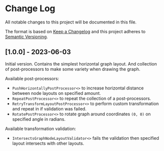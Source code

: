 # Change Log
All notable changes to this project will be documented in this file.
 
The format is based on [Keep a Changelog](http://keepachangelog.com/) and this project adheres to [Semantic Versioning](http://semver.org/).

## \[1.0.0\] - 2023-06-03
  
Initial version. Contains the simplest horizontal graph layout. And collection of post-processors to make some variety when drawing the graph.

Available post-processors:
- `PushHorizontallyPostProcessor<>` to increase horizontal distance between node layouts on specified amount.
- `RepeatPostProcessor<>` to repeat the collection of a post-processors.
- `RetryTransformLayoutPostProcessor<>` to perform custom transformation and repeat in if validation was failed.
- `RotatePostProcessor<>` to rotate graph around coordinates `(0, 0)` on specified angle in radians.

Available transformation validation:
- `IntersectsGraphNodeLayoutValidator<>` fails the validation then specified layout intersects with other layouts.
